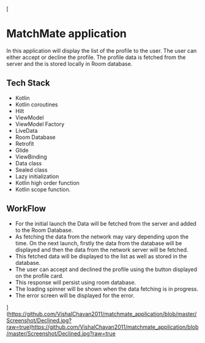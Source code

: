 [
# MatchMate application

In this application will display the list of the profile to the user. The user can either accept or decline the profile. The profile data is fetched from the server and the is stored locally in Room database.

## Tech Stack

- Kotlin
- Kotlin coroutines
- Hilt
- ViewModel
- ViewModel Factory
- LiveData
- Room Database
- Retrofit
- Glide
- ViewBinding
- Data class
- Sealed class
- Lazy initialization
- Kotlin high order function
- Kotlin scope function.

## WorkFlow

- For the initial launch the Data will be fetched from the server and added to the Room Database.
- As fetching the data from the network may vary depending upon the time. On the next launch, firstly the data from the database will be displayed and then the data from the network server will be fetched.
- This fetched data will be displayed to the list as well as stored in the database.
- The user can accept and declined the profile using the button displayed on the profile card.
- This response will persist using room database.
- The loading spinner will be shown when the data fetching is in progress.
- The error screen will be displayed for the error.



](https://github.com/VishalChavan2011/matchmate_application/blob/master/Screenshot/Declined.jpg?raw=true)https://github.com/VishalChavan2011/matchmate_application/blob/master/Screenshot/Declined.jpg?raw=true
